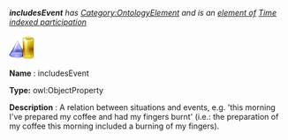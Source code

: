___includesEvent__ 
 has
 [Category:OntologyElement](../../Category/OntologyElement "Category:OntologyElement") 
 and is an
 [element of](../../Property/ElementOf "Property:ElementOf") 
[Time indexed participation](../../Submissions/Time_indexed_participation "Submissions:Time indexed participation")_




  





[![ObjectProperty](../images/thumb/c/c3/ObjectProperty.gif/45px-ObjectProperty.gif)](../../Image/ObjectProperty.gif "ObjectProperty")


__Name__ 
 : includesEvent
 



__Type:__ 
 owl:ObjectProperty
 



__Description__ 
 : A relation between situations and events, e.g. 'this morning I've prepared my coffee and had my fingers burnt' (i.e.: the preparation of my coffee this morning included a burning of my fingers).